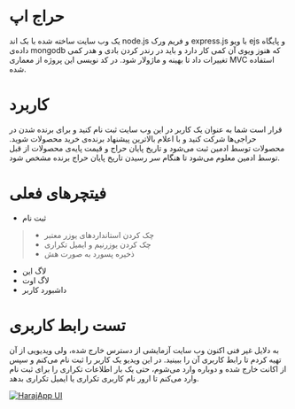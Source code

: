 # حراج اپ
یک وب سایت ساخته شده با بک اند node.js و فریم ورک express.js با ویو ejs و پایگاه داده‌ی mongodb که هنوز ویوی آن کمی کار دارد و باید در رندر کردن بادی و هدر کمی تغییرات داد تا بهینه و ماژولار شود. در کد نویسی این پروژه از معماری MVC استفاده شده.

# کاربرد
قرار است شما به عنوان یک کاربر در این وب سایت ثبت نام کنید و برای برنده شدن در حراجی‌ها شرکت کنید و با اعلام بالاترین پیشنهاد برنده‌ی خرید محصولات شوید. محصولات توسط ادمین ثبت می‌شود و تاریخ پایان حراج و قیمت پایه‌ی محصولات از قبل  توسط ادمین معلوم می‌شود تا هنگام سر رسیدن تاریخ پایان حراج برنده مشخص شود.

# فیتچرهای فعلی
* ثبت نام
> * چک کردن استانداردهای یوزر معتبر
> * چک کردن یوزرنیم و ایمیل تکراری
> * ذخیره پسورد به صورت هش

* لاگ این
* لاگ اوت
* داشبورد کاربر


# تست رابط کاربری
به دلایل غیر فنی اکنون وب سایت آزمایشی از دسترس خارج شده، ولی ویدیویی از آن تهیه کردم تا رابط کاربری آن را ببینید. در این ویدیو یک کاربر را ثبت نام می‌کنم و سپس از اکانت خارج شده و دوباره وارد می‌شوم، حتی یک بار اطلاعات تکراری را برای ثبت نام وارد می‌کنم تا ارور نام کاربری تکراری یا ایمیل تکراری بدهد.

[![HarajApp UI](https://user-images.githubusercontent.com/99330644/206920715-5d79128e-426a-4f65-aba8-5fcea4ab85e6.png)](https://user-images.githubusercontent.com/99330644/206919799-b48d5b74-e2e2-4a06-b8dd-8105bf888542.webm "ui testing video")

